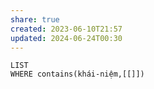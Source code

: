```yaml
---
share: true
created: 2023-06-10T21:57
updated: 2024-06-24T00:30
---
```

```dataview
LIST
WHERE contains(khái-niệm,[[]])
```
